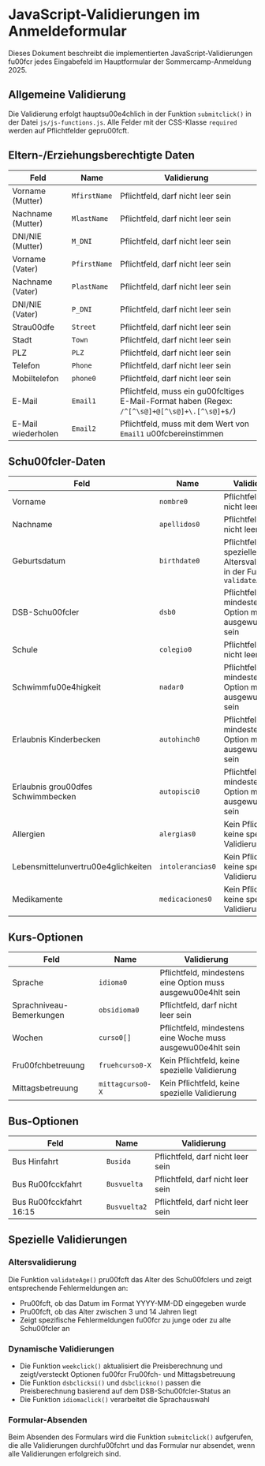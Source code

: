 # JavaScript-Validierungen im Anmeldeformular

Dieses Dokument beschreibt die implementierten JavaScript-Validierungen fu00fcr jedes Eingabefeld im Hauptformular der Sommercamp-Anmeldung 2025.

## Allgemeine Validierung

Die Validierung erfolgt hauptsu00e4chlich in der Funktion `submitclick()` in der Datei `js/js-functions.js`. Alle Felder mit der CSS-Klasse `required` werden auf Pflichtfelder gepru00fcft.

## Eltern-/Erziehungsberechtigte Daten

| Feld | Name | Validierung |
|------|------|-------------|
| Vorname (Mutter) | `MfirstName` | Pflichtfeld, darf nicht leer sein |
| Nachname (Mutter) | `MlastName` | Pflichtfeld, darf nicht leer sein |
| DNI/NIE (Mutter) | `M_DNI` | Pflichtfeld, darf nicht leer sein |
| Vorname (Vater) | `PfirstName` | Pflichtfeld, darf nicht leer sein |
| Nachname (Vater) | `PlastName` | Pflichtfeld, darf nicht leer sein |
| DNI/NIE (Vater) | `P_DNI` | Pflichtfeld, darf nicht leer sein |
| Strau00dfe | `Street` | Pflichtfeld, darf nicht leer sein |
| Stadt | `Town` | Pflichtfeld, darf nicht leer sein |
| PLZ | `PLZ` | Pflichtfeld, darf nicht leer sein |
| Telefon | `Phone` | Pflichtfeld, darf nicht leer sein |
| Mobiltelefon | `phone0` | Pflichtfeld, darf nicht leer sein |
| E-Mail | `Email1` | Pflichtfeld, muss ein gu00fcltiges E-Mail-Format haben (Regex: `/^[^\s@]+@[^\s@]+\.[^\s@]+$/`) |
| E-Mail wiederholen | `Email2` | Pflichtfeld, muss mit dem Wert von `Email1` u00fcbereinstimmen |

## Schu00fcler-Daten

| Feld | Name | Validierung |
|------|------|-------------|
| Vorname | `nombre0` | Pflichtfeld, darf nicht leer sein |
| Nachname | `apellidos0` | Pflichtfeld, darf nicht leer sein |
| Geburtsdatum | `birthdate0` | Pflichtfeld, spezielle Altersvalidierung in der Funktion `validateAge()` |
| DSB-Schu00fcler | `dsb0` | Pflichtfeld, mindestens eine Option muss ausgewu00e4hlt sein |
| Schule | `colegio0` | Pflichtfeld, darf nicht leer sein |
| Schwimmfu00e4higkeit | `nadar0` | Pflichtfeld, mindestens eine Option muss ausgewu00e4hlt sein |
| Erlaubnis Kinderbecken | `autohinch0` | Pflichtfeld, mindestens eine Option muss ausgewu00e4hlt sein |
| Erlaubnis grou00dfes Schwimmbecken | `autopisci0` | Pflichtfeld, mindestens eine Option muss ausgewu00e4hlt sein |
| Allergien | `alergias0` | Kein Pflichtfeld, keine spezielle Validierung |
| Lebensmittelunvertru00e4glichkeiten | `intolerancias0` | Kein Pflichtfeld, keine spezielle Validierung |
| Medikamente | `medicaciones0` | Kein Pflichtfeld, keine spezielle Validierung |

## Kurs-Optionen

| Feld | Name | Validierung |
|------|------|-------------|
| Sprache | `idioma0` | Pflichtfeld, mindestens eine Option muss ausgewu00e4hlt sein |
| Sprachniveau-Bemerkungen | `obsidioma0` | Pflichtfeld, darf nicht leer sein |
| Wochen | `curso0[]` | Pflichtfeld, mindestens eine Woche muss ausgewu00e4hlt sein |
| Fru00fchbetreuung | `fruehcurso0-X` | Kein Pflichtfeld, keine spezielle Validierung |
| Mittagsbetreuung | `mittagcurso0-X` | Kein Pflichtfeld, keine spezielle Validierung |

## Bus-Optionen

| Feld | Name | Validierung |
|------|------|-------------|
| Bus Hinfahrt | `Busida` | Pflichtfeld, darf nicht leer sein |
| Bus Ru00fcckfahrt | `Busvuelta` | Pflichtfeld, darf nicht leer sein |
| Bus Ru00fcckfahrt 16:15 | `Busvuelta2` | Pflichtfeld, darf nicht leer sein |

## Spezielle Validierungen

### Altersvalidierung

Die Funktion `validateAge()` pru00fcft das Alter des Schu00fclers und zeigt entsprechende Fehlermeldungen an:

- Pru00fcft, ob das Datum im Format YYYY-MM-DD eingegeben wurde
- Pru00fcft, ob das Alter zwischen 3 und 14 Jahren liegt
- Zeigt spezifische Fehlermeldungen fu00fcr zu junge oder zu alte Schu00fcler an

### Dynamische Validierungen

- Die Funktion `weekclick()` aktualisiert die Preisberechnung und zeigt/versteckt Optionen fu00fcr Fru00fch- und Mittagsbetreuung
- Die Funktion `dsbclicksi()` und `dsbclickno()` passen die Preisberechnung basierend auf dem DSB-Schu00fcler-Status an
- Die Funktion `idiomaclick()` verarbeitet die Sprachauswahl

### Formular-Absenden

Beim Absenden des Formulars wird die Funktion `submitclick()` aufgerufen, die alle Validierungen durchfu00fchrt und das Formular nur absendet, wenn alle Validierungen erfolgreich sind.

